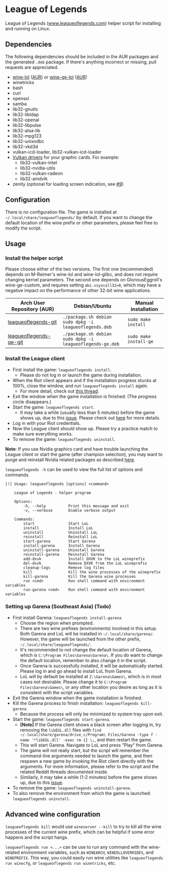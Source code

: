 # League of Legends

League of Legends (www.leagueoflegends.com) helper script for installing and
running on Linux.


## Dependencies

The following dependencies should be included in the AUR packages and the
generated `.deb` package. If there's anything incorrect or missing, pull
requests are appreciated.

- [wine-lol](https://github.com/M-Reimer/wine-lol)
    ([AUR](https://aur.archlinux.org/packages/wine-lol))
    or [wine-ge-lol](https://github.com/GloriousEggroll/wine-ge-custom)
    ([AUR](https://aur.archlinux.org/packages/wine-ge-lol))
- winetricks
- bash
- curl
- openssl
- samba
- lib32-gnutls
- lib32-libldap
- lib32-openal
- lib32-libpulse
- lib32-alsa-lib
- lib32-mpg123
- lib32-unixodbc
- lib32-vkd3d
- vulkan-icd-loader, lib32-vulkan-icd-loader
- [Vulkan drivers](https://wiki.archlinux.org/index.php/Vulkan) for your graphic
  cards. For example:
    - lib32-vulkan-intel
    - lib32-nvidia-utils
    - lib32-vulkan-radeon
    - lib32-amdvlk
- zenity (optional for loading screen indication, see [#9](https://github.com/kyechou/leagueoflegends/pull/9))


## Configuration

There is no configuration file. The game is installed at
`~/.local/share/leagueoflegends/` by default. If you want to change the default
location of the wine prefix or other parameters, please feel free to modify the
script.


## Usage

### Install the helper script

Please choose either of the two versions. The first one (recommended) depends
on M-Reimer's wine-lol and wine-lol-glibc, and does not require changing kernel
parameters. The second one depends on GloriousEggroll's wine-ge-custom, and
requires setting `abi.vsyscall32=0`, which may have a negative impact on the
performance of other 32-bit wine applications.

| Arch User Repository (AUR)                                                          | Debian/Ubuntu                                                   | Manual installation    |
|-------------------------------------------------------------------------------------|-----------------------------------------------------------------|------------------------|
| [leagueoflegends-git](https://aur.archlinux.org/packages/leagueoflegends-git)       | `./package.sh debian`<br/>`sudo dpkg -i leagueoflegends.deb`    | `sudo make install`    |
| [leagueoflegends-ge-git](https://aur.archlinux.org/packages/leagueoflegends-ge-git) | `./package.sh debian`<br/>`sudo dpkg -i leagueoflegends-ge.deb` | `sudo make install-ge` |

### Install the League client

* First install the game: `leagueoflegends install`.
    * Please do not log in or launch the game during installation.
* When the Riot client appears and if the installation progress stucks at 100%,
  close the window, and run `leagueoflegends install` again.
    * For more detail, check out [this thread](https://www.reddit.com/r/leagueoflinux/comments/qavc89/install_stuck_on_downloading_100/).
* Exit the window when the game installation is finished. (The progress circle
  disappears.)
* Start the game: `leagueoflegends start`.
    * It may take a while (usually less than 5 minutes) before the game shows
      up, due to this
      [issue](https://www.reddit.com/r/leagueoflinux/comments/j07yrg/starting_the_client_script/).
      Please check out [here](https://bugs.winehq.org/show_bug.cgi?id=49412#c23)
      for more details.
* Log in with your Riot credentials.
* Now the League client should show up. Please try a practice match to make
  sure everything works.
* To remove the game: `leagueoflegends uninstall`.

**Note**: If you use Nvidia graphics card and have trouble launching the League
client or start the game (after champion selection), you may want to purge and
reinstall Nvidia related packages as described
[here](https://www.reddit.com/r/leagueoflinux/comments/r0oo0p/i_got_league_working_again_on_my_nvidia_drivers/).

`leagueoflegends -h` can be used to view the full list of options and commands.

```
[!] Usage: leagueoflegends [options] <command>

    League of Legends - helper program

    Options:
        -h, --help          Print this message and exit
        -v, --verbose       Enable verbose output

    Commands:
        start               Start LoL
        install             Install LoL
        uninstall           Uninstall LoL
        reinstall           Reinstall LoL
        start-garena        Start Garena
        install-garena      Install Garena
        uninstall-garena    Uninstall Garena
        reinstall-garena    Reinstall Garena
        add-dxvk            Install DXVK to the LoL wineprefix
        del-dxvk            Remove DXVK from the LoL wineprefix
        cleanup-logs        Remove log files
        kill                Kill the wine processes of the wineprefix
        kill-garena         Kill the Garena wine processes
        run <cmd>           Run shell command with environment variables
        run-garena <cmd>    Run shell command with environment variables
```

### Setting up Garena (Southeast Asia) (Todo)

* First install Garena: `leagueoflegends install-garena`
    * Choose the region when prompted.
    * There are two wine prefixes (environments) involved in this setup. Both
      Garena and LoL will be installed in `~/.local/share/garena/`. However,
      the game will be launched from the other prefix,
      `~/.local/share/leagueoflegends/`.
    * It's recommended to not change the default location of Garena, which is
      `C:\Program Files\Garena\Garena\`. If you do want to change the default
      location, remember to also change it in the script.
    * Once Garena is successfully installed, it will be automatically started.
      Please log in and go ahead to install LoL from Garena.
    * LoL will by default be installed at `Z:\Garena\Games\`, which is in most
      cases not desirable. Please change it to `C:\Program Files\Garena\Games\`,
      or any other location you desire as long as it is consistent with the
      script variables.
* Exit the Garena window when the game installation is finished.
* Kill the Garena process to finish installation: `leagueoflegends kill-garena`.
    * Because the process will only be minimized to system tray upon exit.
* Start the game: `leagueoflegends start-garena`.
    * **[Note]** If the Garena client shows a black screen after logging in,
      try removing the `libEGL.dll` files with `find
      ~/.local/share/garena/drive_c/Program\ Files/Garena -type f -name
      '*libEGL.dll' -exec rm {} \;`, and then restart the game.
    * This will start Garena. Navigate to LoL and press "Play" from Garena.
    * The game will not really start, but the script will remember the
      command-line arguments needed to launch the game, and then respawn a new
      game by invoking the Riot client directly with the arguments.
      For more information, please refer to the script and the related Reddit
      threads documented inside.
    * Similarly, it may take a while (1-2 minutes) before the game shows up,
      due to this [issue](https://www.reddit.com/r/leagueoflinux/comments/j07yrg/starting_the_client_script/).
* To remove the game: `leagueoflegends uninstall-garena`.
* To also remove the environment from which the game is launched:
  `leagueoflegends uninstall`.


## Advanced wine configuration

`leagueoflegends kill` would use `wineserver --kill` to try to kill all the wine
processes of the current wine prefix, which can be helpful if some error
happens and the script hangs.

`leagueoflegends run <...>` can be use to run any command with the wine-related
environment variables, such as `WINEARCH`, `WINEDLLOVERRIDES`, and `WINEPREFIX`.
This way, you could easily run wine utilities like `leagueoflegends run
winecfg`, or `leagueoflegends run winetricks`, etc.
